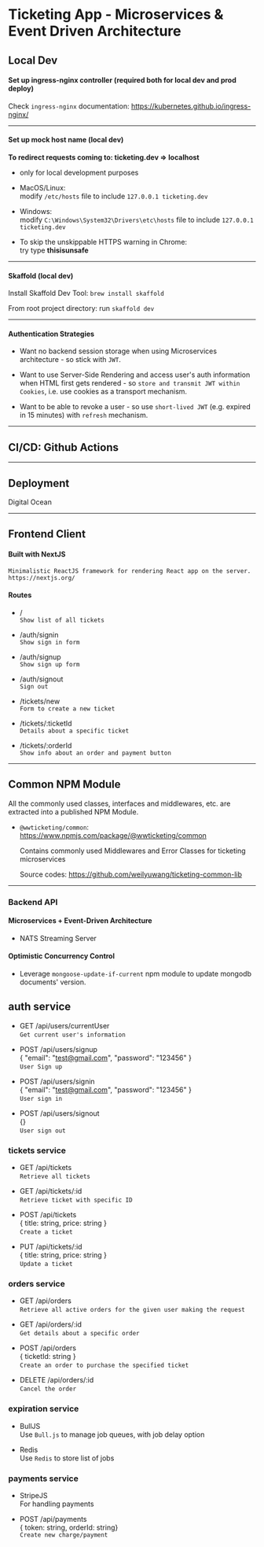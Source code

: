 # Ticketing App - Microservices & Event Driven Architecture

## Local Dev

#### Set up ingress-nginx controller (required both for local dev and prod deploy)

Check `ingress-nginx` documentation: https://kubernetes.github.io/ingress-nginx/

---

#### Set up mock host name (local dev)

**To redirect requests coming to: ticketing.dev => localhost**    
  - only for local development purposes

  - MacOS/Linux:  
  modify `/etc/hosts` file to include `127.0.0.1 ticketing.dev`

  - Windows:  
  modify `C:\Windows\System32\Drivers\etc\hosts` file to include `127.0.0.1 ticketing.dev`

  - To skip the unskippable HTTPS warning in Chrome:    
  try type **thisisunsafe**

---

#### Skaffold (local dev)

Install Skaffold Dev Tool: `brew install skaffold`

From root project directory: run `skaffold dev`

---

#### Authentication Strategies

- Want no backend session storage when using Microservices architecture - so stick with `JWT`.

- Want to use Server-Side Rendering and access user's auth information when HTML first gets rendered - so `store and transmit JWT within Cookies`, i.e. use cookies as a transport mechanism.

- Want to be able to revoke a user - so use `short-lived JWT` (e.g. expired in 15 minutes) with `refresh` mechanism.

---

## CI/CD: Github Actions

---

## Deployment

Digital Ocean

---

## Frontend Client

#### Built with NextJS    

  `Minimalistic ReactJS framework for rendering React app on the server. https://nextjs.org/`
#### Routes  

- /   
  `Show list of all tickets`

- /auth/signin    
  `Show sign in form`

- /auth/signup    
  `Show sign up form`

- /auth/signout   
  `Sign out`    

- /tickets/new    
  `Form to create a new ticket`

- /tickets/:ticketId    
  `Details about a specific ticket`

- /tickets/:orderId   
  `Show info about an order and payment button`



---

## Common NPM Module

All the commonly used classes, interfaces and middlewares, etc. are extracted into a published NPM Module.    

- `@wwticketing/common`: https://www.npmjs.com/package/@wwticketing/common    

  Contains commonly used Middlewares and Error Classes for ticketing microservices   

  Source codes: https://github.com/weilyuwang/ticketing-common-lib

---

### Backend API

#### Microservices + Event-Driven Architecture 

- NATS Streaming Server

#### Optimistic Concurrency Control

- Leverage `mongoose-update-if-current` npm module to update mongodb documents' version.


## auth service

- GET /api/users/currentUser  
  `Get current user's information`
>
- POST /api/users/signup  
{ "email": "test@gmail.com", "password": "123456" }   
`User Sign up`
>
- POST /api/users/signin    
{ "email": "test@gmail.com", "password": "123456" }   
`User sign in`
>
- POST /api/users/signout   
{}    
`User sign out`


### tickets service

- GET /api/tickets  
 `Retrieve all tickets`
>
- GET /api/tickets/:id    
 `Retrieve ticket with specific ID`
>
- POST /api/tickets   
 { title: string, price: string }   
 `Create a ticket`
>
- PUT /api/tickets/:id    
  { title: string, price: string }    
  `Update a ticket`


### orders service

- GET /api/orders   
 `Retrieve all active orders for the given user making the request`
>
- GET /api/orders/:id   
 `Get details about a specific order`
>
- POST /api/orders    
  { ticketId: string }    
  `Create an order to purchase the specified ticket`
>
- DELETE /api/orders/:id    
  `Cancel the order`


### expiration service

- BullJS    
  Use `Bull.js` to manage job queues, with job delay option

- Redis   
  Use `Redis` to store list of jobs
 

### payments service

- StripeJS     
  For handling payments

- POST /api/payments   
  { token: string, orderId: string}   
  `Create new charge/payment`
